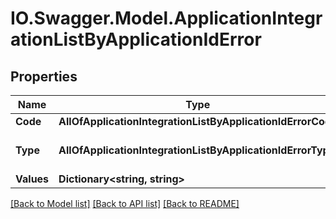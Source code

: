 # IO.Swagger.Model.ApplicationIntegrationListByApplicationIdError
## Properties

Name | Type | Description | Notes
------------ | ------------- | ------------- | -------------
**Code** | **AllOfApplicationIntegrationListByApplicationIdErrorCode** |  | [optional] 
**Type** | **AllOfApplicationIntegrationListByApplicationIdErrorType** |   1 &#x3D; BusinessLogic  2 &#x3D; InternalServerError | [optional] 
**Values** | **Dictionary&lt;string, string&gt;** |  | [optional] 

[[Back to Model list]](../README.md#documentation-for-models) [[Back to API list]](../README.md#documentation-for-api-endpoints) [[Back to README]](../README.md)

